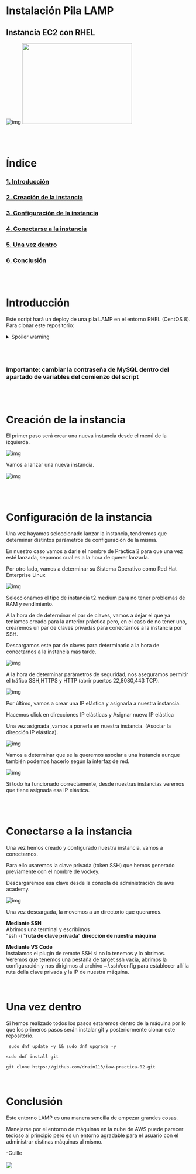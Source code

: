 # Instalación Pila LAMP  

## Instancia EC2 con RHEL  

![img](https://www.educative.io/api/edpresso/shot/5757582081785856/image/5707702298738688 "RHEL" )
<img src="https://1000logos.net/wp-content/uploads/2021/04/Red-Hat-logo.png" width="300" height="220" />   

<br>   <br/>  


# Índice

### [1. Introducción](#introducción)

### [2. Creación de la instancia](#creación-de-la-instancia)  
  
### [3. Configuración de la instancia](#configuración-de-la-instancia)

### [4. Conectarse a la instancia](#conectarse-a-la-instancia)

### [5. Una vez dentro](#una-vez-dentro)

### [6. Conclusión](#conclusion)

<br>   <br/>  

# Introducción
Este script hará un deploy de una pila LAMP en el entorno RHEL (CentOS 8).
Para clonar este repositorio:  


<details>
  <summary>Spoiler warning</summary>
  
  ### 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
  
</details>   

 <br>   <br/>   
### **Importante: cambiar la contraseña de MySQL dentro del apartado de variables del comienzo del script**

<br>   <br/>  
# Creación de la instancia
El primer paso será crear una nueva instancia desde el menú de la izquierda.  

![img](https://lh3.googleusercontent.com/gjudfphUnOWLmP0YgMVuckQy9-YJv8MwimNMiuRxEA5H5Ww_UNttjHd_Sy6xdKArmj4FfKQ-CVP-X3_JPog8oKkn62L_ERb0n5Ru0AwiRhX2SxiJEolZvAJzjNpvJl3U4KL1lLRFpb9KqNCVv_-ZujIlHRkSGtAqQoG6u2bPIt6sPJbYmL-nNnZE_Q "cap1" )  

Vamos a lanzar una nueva instancia.

![img](https://lh3.googleusercontent.com/pU4sL7Hxot8rMmmyZ-P1GEYiSJ1vMHcD1R7BvYiqUMo293h-WOzBsuxM5MdI5ci2ST0FDVTD098nRh-MTJDHawgafsJQBYKuOxCYtTcmpbpATPcyRufetFM7W3TtY37-rqsoshh1gstj4HGrNevl7pBHypd7Qz3v4Ll814QreHICvBbBz93HnxH14Q
 "cap1" )

<br>   <br/>  


# Configuración de la instancia  
Una vez hayamos seleccionado lanzar la instancia, tendremos que determinar distintos parámetros de configuración de la misma.

En nuestro caso vamos a darle el nombre de Práctica 2 para que una vez esté lanzada, sepamos cual es a la hora de querer lanzarla.

Por otro lado, vamos a determinar su Sistema Operativo como Red Hat Enterprise Linux

![img](https://lh6.googleusercontent.com/eyVS7N_LNlN6lbt5qyh5lq124xEFysukCDp69O5eIpf1rJ6Sllzn2gmJTj6KUPpvsvnmWOvDhRpcBDXborixcw7clG42xW054WD6EC-QOpZg0F0Rdk01Y8e12ERZB72fTAGbSRuHhdESSiVQj6aUl9lk3Sarh8cCh9ppHBgJ0FXDkDUOSKFLK_oemw)

Seleccionamos el tipo de instancia t2.medium para no tener problemas de RAM y rendimiento.

A la hora de de determinar el par de claves, vamos a dejar el que ya teníamos creado para la anterior práctica pero, en el caso de no tener uno, crearemos un par de claves privadas para conectarnos a la instancia por SSH.

Descargamos este par de claves para determinarlo a la hora de conectarnos a la instancia más tarde.

![img](https://lh4.googleusercontent.com/uBR9CvNO5VGC48BCcuvv0rBECSSTxk9nL6u1OcRg5dpgkDlIh9pQHP1Shtwy8lKkiPUg0ZlPRLY7LxRsJKXrecVgeFl3WnuPSQH2PSPJIWBHXTEr4LRBDuZ_9Dhm8V8VKijfG_99V8GXTBrTtB1X613Cq6N39pztdsGBMeSyUQLQrFnXDBaQ1mXMQQ)

A la hora de determinar parámetros de seguridad, nos aseguramos permitir el tráfico SSH,HTTPS y HTTP (abrir puertos 22,8080,443 TCP).

![img](https://lh4.googleusercontent.com/ooOTD5Otl1ntz3_B4pxzuVG3FB47Rqw8VudOOs3Z5rDNFNH2nkTmoQj32nr_T-EmU3vKm4K7X9RVWsTFj1i7vawYMOy3L46LyONwBbmSc6_Yp4ilBIkwF3fCUQTYDmL8PNh8cqcKz3_jLeyxvBrM7qNNpBoA4vx7W4kYuanW1IpLXR3xEzUyvMsvig)

Por último, vamos a crear una IP elástica y asignarla a nuestra instancia.

Hacemos click en direcciones IP elásticas y Asignar nueva IP elástica

Una vez asignada ,vamos a ponerla en nuestra instancia.
(Asociar la dirección IP elástica).


![img](https://lh5.googleusercontent.com/_U9shpRFA0u58_Z4DfYSDjEY_5EnECEqUwcQ96uDJI9IVxmNydFSBpGtY_IhtG_t_XWpULBrpew4K5nWejk4XOiXx7AjjseFCQuIPOfvkHxsYxh_TXpOmGN8tKof1Dg-pu0lZ6U_VDZnlRfk2YWRRTihwPsZg2NtdG6DA6UHPqWU1_JVPHjpE38XHQ)

Vamos a determinar que se la queremos asociar a una instancia aunque también podemos hacerlo según la interfaz de red.

![img](https://lh3.googleusercontent.com/71VtBlA0yMlV9ZZMRvlwD4aKjXDYCiP2wnT_mY_lz4jC_LvVxHlL7rJ1i9Kvou3Y2sXd6QdCn4aSF8x1cBJDh1hSQFikAX4SLSDhEDryDcMgY13pIYYgdMiCjmcaN9OuV4NliaUGY3hz2d6_V5GDbOwyKStseZk20LiyF_iei3mkGkFHdp9uPu_CYA)

Si todo ha funcionado correctamente, desde nuestras instancias veremos que tiene asignada esa IP elástica.  

<br> </br>  

# Conectarse a la instancia

Una vez hemos creado y configurado nuestra instancia, vamos a conectarnos.

Para ello usaremos la clave privada (token SSH) que hemos generado previamente con el nombre de vockey.

Descargaremos esa clave desde la consola de administración de aws academy.

![img](https://lh3.googleusercontent.com/fife/AAbDypAZ2Dl3nERgG-5jsdI9Y4X44UuL-zvIXIfsuLNZdtXMVF3EoFYSOl9ZPUtHKzBoM95gSABQ7kkb-vMbgP_MNp42kkEtosN85GIoDKoXyKXxR9RSBVilCXxVdFSfht-YwQBuDIhFGQstErlY3xxRQduJcFXDwps8WSZ3pu5YWwoM-77V3-beQJiaBep9uedM5exvMJ43rioL-Yq8-WKNYckL8WvJvMpjOHNkIqlzmbtzeBKW1njYCpdKLmmKoL-mCP8Rl97fAKm-ku36MslxHxYsUckwd1H2ylJdpF9mVHyPpvgPHSF8ya4OYaoKwud2crZb1eo6SU7AiuvQgVLugtnX8B5F-s2i038ZeI9wkJZn6ezkSVPjjYqj0u7R7I5D2isW5ViJOwYANfje6L5C95pz7hMSIex1OW7SxX52AxMf45_5K_j2yUVBnSNKxPJW75jwN6QknBlXJ84f4SdROvaq4UeRjA_RmFGkvbaAcoQOSitwETIV1B5HLX1OtcKgTWi6usuz33n2T8hucBaQ03jK4kAjalWqhJCR2qTrmPmKwtk51SACOA0K2yIob9C_xfLuXZ46cmX2xTGGutfjf1ntJbNILUyFxGjuyq3R06ojvniQCS_54rKOjKQjhoyxALWMDYHayki2zTRzXrxj9oMhqJ6DyMmzQfq6yN9VAj7b1GOg7vEToW9UE5KNeRTwLx2UziR5v9Gr-w1HMjkFqszKFL2FmJ3b5BnWhiEoqwzX9njaMMkFJma-9qA137NXd6FriRdDTfzNaJoMSWHqe0VhmHrCVXWf5tVJAMeumWnuU3kvhydkCZX92T-qFY3o_DidTtU5wlemV45WHSe0Ee8izTkoD1DVRPUkqzH_EHtuboEUTtu1PYKa2TC5K9mhrErZ3FtE1amqby3vlvNV0sFeXaAwD64Dmme78WlvgNVWiYXo-Af5o6CWgyyoitxGOzau3E6ClfjTRrnKtkT-Lu9l6KBATSSAa_mDz7Jlm9rh-pi4EntB-czZf552w3dcPrKQH0jEr5l453H1Js6__Zscucbre4l8-rcP03nFp3mU4NORhRqKx_ePzrGh7u9Pqf7oal7m2HyZyWOqcfG25wLMXnQI4mLG0hJcaU8GyzERCIK3IMf1LgFnUxmoty1698RkKdPD4i7fFQZbdrYfz47s1o4NyEipoCZK3GVqAoxi7EbCZnSoPSlngM5x5fLgqs1Trxfuio5-mLlcjN1cJ9KxT0wL3w_RAP72TjjGgnVJDcfFMPAzJhYq7iLi131_g-_8yg0puWCaRIG1ZsRWW-OLz3DsFmW51SE0xsMtFI6L40CVc85hAZrU6tutBiZwWbgTwSQzWRL7rZ2lLT1N34Gw7C5H3Pzw-_XzmhawXATl8ei-r7gbELPQzlZZ_APTYxJ-1wTVJ3tj5kOLLTSOug9oxAurTEDLwtrmzBYaAngj9wpNcbR3nsht1XvV-Sda1DBJ1XfFTcpvqWEgB7GXBQ=w1920-h891)

Una vez descargada, la movemos a un directorio que queramos.

**Mediante SSH**  
Abrimos una terminal y escribimos   
"ssh -i "**ruta de clave privada**" **dirección de nuestra máquina**  

**Mediante VS Code**  
Instalamos el plugin de remote SSH si no lo tenemos y lo abrimos.  
Veremos que tenemos una pestaña de target ssh vacía, abrimos la configuración y nos dirigimos al archivo ~/.ssh/config para establecer allí la ruta della clave privada y la IP de nuestra máquina.  
 
<break>   </break>  
<break>   </break>  


# Una vez dentro 

Si hemos realizado todos los pasos estaremos dentro de la máquina por lo que los primeros pasos serán instalar git y posteriormente clonar este repositorio.  

``` sudo dnf update -y && sudo dnf upgrade -y``` 

``` sudo dnf install git ```  

``` git clone https://github.com/drain113/iaw-practica-02.git ```  
 
<break>   </break>  
<break>   </break>  

# Conclusión

Este entorno LAMP es una manera sencilla de empezar grandes cosas.

Manejarse por el entorno de máquinas en la nube de AWS puede parecer tedioso al principio pero es un entorno agradable para el usuario con el administrar distinas máquinas al mismo.   

<break> </break>

-Guille  
<break>   </break>  
 [![](https://preview.redd.it/enr7hhg3zku81.png?auto=webp&s=fc017e6a82f91cc81ab3dd7d0388ef57bfd72c30)](https://github.com/drain113)
